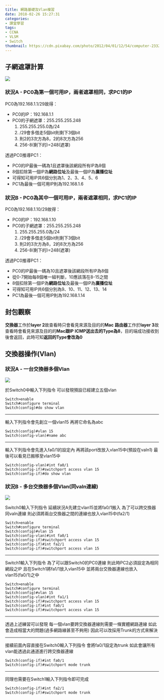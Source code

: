 ```yaml
---
title: 網路基礎及Vlan複習
date: 2018-02-26 15:27:31
categories:
- 課堂學習
tags:
- CCNA
- VLSM
- Switch
thumbnail: https://cdn.pixabay.com/photo/2012/04/01/12/54/computer-23328_960_720.png
---
```


## 子網遮罩計算

![](https://i.imgur.com/7IvsLUf.png)

### 狀況A - PC0為第一個可用IP，兩者遮罩相同，求PC1的IP

PC0為192.168.1.1/29故得：
* PC0的IP：192.168.1.1
* PC0的子網遮罩：255.255.255.248
    1. 255.255.255.0為/24
    2. /29會多借走5個bit則剩下3個bit
    3. 則2的3次方為8，2的8次方為256
    4. 256-8(剩下的)=248(遮罩)

透過PC0推導PC1：
* PC0的IP最後一碼為1且遮罩後該網段所有IP為8個
* 8個扣除第一個IP為**網路位址**及最後一個IP為**廣播位址**
* 可得知可用IP共6個分別為1、2、3、4、5、6
* PC1為最後一個可用IP則為192.168.1.6

### 狀況B - PC0為其中一個可用IP，兩者遮罩相同，求PC1的IP

PC0為192.168.1.10/29故得：
* PC0的IP：192.168.1.10
* PC0的子網遮罩：255.255.255.248
    1. 255.255.255.0為/24
    2. /29會多借走5個bit則剩下3個bit
    3. 則2的3次方為8，2的8次方為256
    4. 256-8(剩下的)=248(遮罩)

透過PC0推導PC1：
* PC0的IP最後一碼為10且遮罩後該網段所有IP為8個
* 從0-7開始每8個唯一組判斷，10應該落在8-15之間
* 8個扣除第一個IP為**網路位址**及最後一個IP為**廣播位址**
* 可得知可用IP共6個分別為9、10、11、12、13、14
* PC1為最後一個可用IP則為192.168.1.14

## 封包觀察

**交換器**工作於**layer 2**故查看時只會看見來源及目的的**Mac**
**路由器**工作於**layer 3**故查看時會看見來源及目的的**Mac跟IP**
**ICMP送出去的Type為8**，目的端成功接收到後會返回，此時可知**返回的Type會改為0**

## 交換器操作(Vlan)

### 狀況A - 一台交換器多個Vlan

![](https://i.imgur.com/LUtHpFz.png)

於Switch0中輸入下列指令
可以發現預設已經建立五個vlan

```
Switch>enable
Switch#configure terminal
Switch(config)#do show vlan
```

---

輸入下列指令會先創立一個vlan15
再將它命名為abc

```
Switch(config)#vlan 15
Switch(config-vlan)#name abc
```

---

輸入下列指令會先進入fa0/1的設定內
再將該port改放入vlan15中(預設在valn1)
最後可以看見已搬移至vlan15中

```
Switch(config-vlan)#int fa0/1
Switch(config-if)#switchport access vlan 15
Switch(config-if)#do show vlan
```

### 狀況B - 多台交換器多個Vlan(同valn連線)

![](https://i.imgur.com/X5ibcqi.png)

Switch0輸入下列指令
延續狀況A先建立vlan15並將fa0/1搬入
為了可以跨交換器同valn連線
則必須將兩台交換器之間的連線也放入vlan15中(fa2/1)

```
Switch>enable
Switch#configure terminal
Switch(config)#vlan 15
Switch(config-vlan)#int fa0/1
Switch(config-if)#switchport access vlan 15
Switch(config-if)#int fa2/1
Switch(config-if)#switchport access vlan 15
```

---

Switch1輸入下列指令
為了可以跟Switch0的PC0連線
則此時PC2必須設定為相同網段之IP
且在Switch1將fa1/1放入vlan15中
並將兩台交換器連線也放入vlan15(fa0/1)之中

```
Switch>enable
Switch#configure terminal
Switch(config)#vlan 15
Switch(config-vlan)#int fa1/1
Switch(config-if)#switchport access vlan 15
Switch(config-if)#int fa0/1
Switch(config-if)#switchport access vlan 15
```

---

透過上述練習可以發現
每一個vlan要跨交換器連線則需要一條實體網路連線
如此會造成相當大的問題(過多網路線甚至不夠用)
因此可以改採用Trunk的方式來解決

---

接續前面內容直接在Switch0輸入下列指令
會將fa0/1設定為trunk
如此會讓所有vlan能透過此通道進行跨交換器連線

```
Switch(config-if)#int fa0/1
Switch(config-if)#switchport mode trunk
```

---

同理也需要在Switch1輸入下列指令即可完成

```
Switch(config-if)#int fa2/1
Switch(config-if)#switchport mode trunk
```